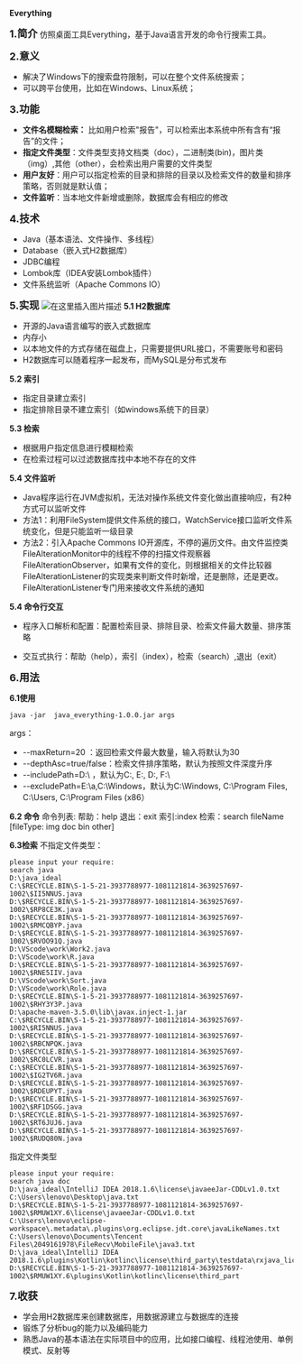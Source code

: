 **Everything**

<font  size=4>**1.简介**</font>
仿照桌面工具Everything，基于Java语言开发的命令行搜索工具。

<font  size=4>**2.意义**</font>

 - 解决了Windows下的搜索盘符限制，可以在整个文件系统搜索；
 - 可以跨平台使用，比如在Windows、Linux系统；

<font  size=4>**3.功能**</font>
 - **文件名模糊检索：** 比如用户检索"报告"，可以检索出本系统中所有含有“报告”的文件；
 - **指定文件类型**：文件类型支持文档类（doc），二进制类(bin)，图片类（img）,其他（other），会检索出用户需要的文件类型
 - **用户友好**：用户可以指定检索的目录和排除的目录以及检索文件的数量和排序策略，否则就是默认值；
 - **文件监听**：当本地文件新增或删除，数据库会有相应的修改
 
<font  size=4>**4.技术**</font>
 
 - Java（基本语法、文件操作、多线程）
 - Database（嵌入式H2数据库）
 - JDBC编程
 - Lombok库（IDEA安装Lombok插件）
 - 文件系统监听（Apache Commons IO）

<font  size=4>**5.实现**</font>
![在这里插入图片描述](https://img-blog.csdnimg.cn/20190227090646380.png?x-oss-process=image/watermark,type_ZmFuZ3poZW5naGVpdGk,shadow_10,text_aHR0cHM6Ly9ibG9nLmNzZG4ubmV0L3NvcGhpYV9feXU=,size_16,color_FFFFFF,t_70)
  **5.1     H2数据库**

 - 开源的Java语言编写的嵌入式数据库
 - 内存小
 - 以本地文件的方式存储在磁盘上，只需要提供URL接口，不需要账号和密码
 - H2数据库可以随着程序一起发布，而MySQL是分布式发布

  **5.2  索引**

 - 指定目录建立索引
 - 指定排除目录不建立索引（如windows系统下的目录）

  **5.3  检索** 

 - 根据用户指定信息进行模糊检索
 - 在检索过程可以过滤数据库找中本地不存在的文件
 
  **5.4 文件监听** 

 - Java程序运行在JVM虚拟机，无法对操作系统文件变化做出直接响应，有2种方式可以监听文件
 - 方法1：利用FileSystem提供文件系统的接口，WatchService接口监听文件系统变化，但是只能监听一级目录
 - 方法2：引入Apache Commons  IO开源库，不停的遍历文件。由文件监控类FileAlterationMonitor中的线程不停的扫描文件观察器FileAlterationObserver，如果有文件的变化，则根据相关的文件比较器FileAlterationListener的实现类来判断文件时新增，还是删除，还是更改。
 FileAlterationListener专门用来接收文件系统的通知

 **5.4 命令行交互** 

 - 程序入口解析和配置：配置检索目录、排除目录、检索文件最大数量、排序策略

 - 交互式执行：帮助（help），索引（index），检索（search）,退出（exit）

<font  size=4>**6.用法**</font>

 **6.1使用**
```
java -jar  java_everything-1.0.0.jar args
```
args：

 - --maxReturn=20 ：返回检索文件最大数量，输入将默认为30
 - --depthAsc=true/false：检索文件排序策略，默认为按照文件深度升序
 - --includePath=D:\ ，默认为C:\, E:\, D:\, F:\
 - --excludePath=E:\a,C:\Windows，默认为C:\Windows, C:\Program Files, C:\Users, C:\Program Files (x86）
 
 **6.2 命令**
命令列表:
帮助：help
退出：exit
索引:index
检索：search fileName [fileType: img doc bin other]

 **6.3检索**
不指定文件类型：
```
please input your require:
search java
D:\java_ideal
C:\$RECYCLE.BIN\S-1-5-21-3937788977-1081121814-3639257697-1002\$II5NNUS.java
D:\$RECYCLE.BIN\S-1-5-21-3937788977-1081121814-3639257697-1002\$RP8CE3K.java
D:\$RECYCLE.BIN\S-1-5-21-3937788977-1081121814-3639257697-1002\$RMCQBYP.java
D:\$RECYCLE.BIN\S-1-5-21-3937788977-1081121814-3639257697-1002\$RVOO91Q.java
D:\VScode\work\Work2.java
D:\VScode\work\R.java
D:\$RECYCLE.BIN\S-1-5-21-3937788977-1081121814-3639257697-1002\$RNE5IIV.java
D:\VScode\work\Sort.java
D:\VScode\work\Role.java
D:\$RECYCLE.BIN\S-1-5-21-3937788977-1081121814-3639257697-1002\$RHY3Y3P.java
D:\apache-maven-3.5.0\lib\javax.inject-1.jar
C:\$RECYCLE.BIN\S-1-5-21-3937788977-1081121814-3639257697-1002\$RI5NNUS.java
D:\$RECYCLE.BIN\S-1-5-21-3937788977-1081121814-3639257697-1002\$RBCNPQK.java
D:\$RECYCLE.BIN\S-1-5-21-3937788977-1081121814-3639257697-1002\$RC0LCVR.java
C:\$RECYCLE.BIN\S-1-5-21-3937788977-1081121814-3639257697-1002\$IG2TV6R.java
D:\$RECYCLE.BIN\S-1-5-21-3937788977-1081121814-3639257697-1002\$RDEUPYT.java
D:\$RECYCLE.BIN\S-1-5-21-3937788977-1081121814-3639257697-1002\$RF1DSGG.java
D:\$RECYCLE.BIN\S-1-5-21-3937788977-1081121814-3639257697-1002\$RT6JUJ6.java
D:\$RECYCLE.BIN\S-1-5-21-3937788977-1081121814-3639257697-1002\$RUDQ80N.java
```
指定文件类型

```
please input your require:
search java doc
D:\java_ideal\IntelliJ IDEA 2018.1.6\license\javaeeJar-CDDLv1.0.txt
C:\Users\lenovo\Desktop\java.txt
D:\$RECYCLE.BIN\S-1-5-21-3937788977-1081121814-3639257697-1002\$RMUW1XY.6\license\javaeeJar-CDDLv1.0.txt
C:\Users\lenovo\eclipse-workspace\.metadata\.plugins\org.eclipse.jdt.core\javaLikeNames.txt
C:\Users\lenovo\Documents\Tencent Files\2049161978\FileRecv\MobileFile\java3.txt
D:\java_ideal\IntelliJ IDEA 2018.1.6\plugins\Kotlin\kotlinc\license\third_party\testdata\rxjava_license.txt
D:\$RECYCLE.BIN\S-1-5-21-3937788977-1081121814-3639257697-1002\$RMUW1XY.6\plugins\Kotlin\kotlinc\license\third_part
```

<font  size=4>**7.收获**</font>

 - 学会用H2数据库来创建数据库，用数据源建立与数据库的连接
 - 锻炼了分析bug的能力以及编码能力
 - 熟悉Java的基本语法在实际项目中的应用，比如接口编程、线程池使用、单例模式、反射等
